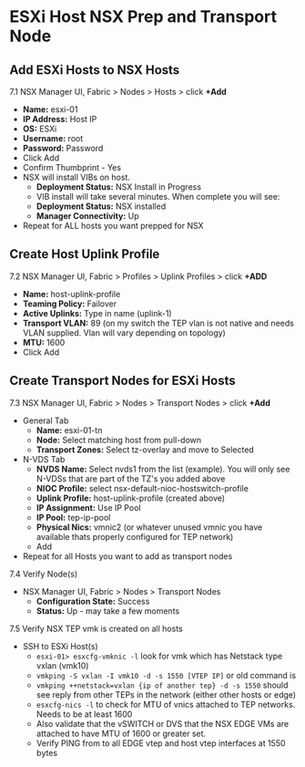 # ESXi Host NSX Prep and Transport Node

## Add ESXi Hosts to NSX Hosts
7.1 NSX Manager UI, Fabric > Nodes > Hosts > click **+Add**
  * **Name:** esxi-01
  * **IP Address:** Host IP
  * **OS:** ESXi
  * **Username:** root
  * **Password:** Password
  * Click Add
  * Confirm Thumbprint - Yes
  * NSX will install VIBs on host. 
    * **Deployment Status:** NSX Install in Progress
    * VIB install will take several minutes.  When complete you will see:
    * **Deployment Status:** NSX installed
    * **Manager Connectivity:** Up
  * Repeat for ALL hosts you want prepped for NSX

## Create Host Uplink Profile
7.2 NSX Manager UI, Fabric > Profiles > Uplink Profiles > click **+ADD**
  * **Name:** host-uplink-profile
  * **Teaming Policy:** Failover
  * **Active Uplinks:** Type in name (uplink-1)
  * **Transport VLAN:** 89 (on my switch the TEP vlan is not native and needs VLAN supplied.  Vlan will vary depending on topology)
  * **MTU:** 1600
  * Click Add

## Create Transport Nodes for ESXi Hosts
7.3 NSX Manager UI, Fabric > Nodes > Transport Nodes > click **+Add**
  * General Tab
    * **Name:** esxi-01-tn
    * **Node:** Select matching host from pull-down
    * **Transport Zones:** Select tz-overlay and move to Selected
  * N-VDS Tab
    * **NVDS Name:** Select nvds1 from the list (example).  You will only see N-VDSs that are part of the TZ's you added above
    * **NIOC Profile:** select nsx-default-nioc-hostswitch-profile
    * **Uplink Profile:** host-uplink-profile (created above)
    * **IP Assignment:** Use IP Pool
    * **IP Pool:** tep-ip-pool
    * **Physical Nics:** vmnic2 (or whatever unused vmnic you have available thats properly configured for TEP network)
    * Add
* Repeat for all Hosts you want to add as transport nodes

7.4 Verify Node(s)
  * NSX Manager UI, Fabric > Nodes > Transport Nodes
    * **Configuration State:** Success
    * **Status:** Up - may take a few moments

7.5 Verify NSX TEP vmk is created on all hosts
  * SSH to ESXi Host(s)
    * `esxi-01> esxcfg-vmknic -l` look for vmk which has Netstack type vxlan (vmk10)
    * `vmkping -S vxlan -I vmk10 -d -s 1550 [VTEP IP]`
    or old command is 
    * `vmkping ++netstack=vxlan {ip of another tep} -d -s 1550` should see reply from other TEPs in the network (either other hosts or edge)
    * `esxcfg-nics -l` to check for MTU of vnics attached to TEP networks.  Needs to be at least 1600
    * Also validate that the vSWITCH or DVS that the NSX EDGE VMs are attached to have MTU of 1600 or greater set.
    * Verify PING from to all EDGE vtep and host vtep interfaces at 1550 bytes